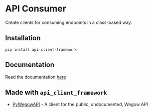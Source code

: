 # API Consumer

Create clients for consuming endpoints in a class-based way.

## Installation
```shell
pip install api-client-framework
```

## Documentation
Read the documentation [here](http://blog.enriquesoria.com/api_client_framework/)


## Made with `api_client_framework`
 - [PyWegowAPI](https://github.com/EnriqueSoria/PyWegowAPI) -  A client for the public, undocumented, Wegow API 
